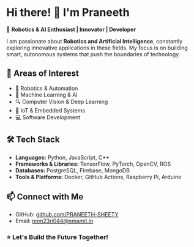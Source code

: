 # Hi there! 👋 I'm Praneeth

🚀 **Robotics & AI Enthusiast | Innovator | Developer**

I am passionate about **Robotics and Artificial Intelligence**, constantly exploring innovative applications in these fields. My focus is on building smart, autonomous systems that push the boundaries of technology.

## 🔬 Areas of Interest
- 🤖 Robotics & Automation
- 🧠 Machine Learning & AI
- 🔍 Computer Vision & Deep Learning
- 📡 IoT & Embedded Systems
- 💻 Software Development

## 🛠 Tech Stack
- **Languages:** Python, JavaScript, C++
- **Frameworks & Libraries:** TensorFlow, PyTorch, OpenCV, ROS
- **Databases:** PostgreSQL, Firebase, MongoDB
- **Tools & Platforms:** Docker, GitHub Actions, Raspberry Pi, Arduino



## 📫 Connect with Me
- GitHub: [github.com/PRANEETH-SHEETY](#)
- Email: nnm23ri044@nmamit.in

### ⭐ Let's Build the Future Together!
